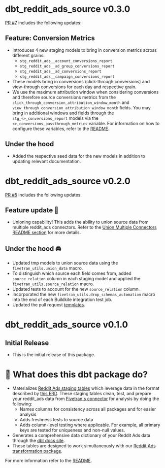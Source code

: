 # dbt_reddit_ads_source v0.3.0
[PR #7](https://github.com/fivetran/dbt_reddit_ads_source/pull/7) includes the following updates:

## Feature: Conversion Metrics
- Introduces 4 new staging models to bring in conversion metrics across different grains:
  - `stg_reddit_ads__account_conversions_report`
  - `stg_reddit_ads__ad_group_conversions_report`
  - `stg_reddit_ads__ad_conversions_report`
  - `stg_reddit_ads__campaign_conversions_report`
- These models bring in conversions (click-through conversions) and view-through conversions for each day and respective grain.
- We use the maximum attribution window when considering conversions and therefore source conversions metrics from the `click_through_conversion_attribution_window_month` and `view_through_conversion_attribution_window_month` fields. You may bring in additional windows and fields through the `stg_<>_conversions_report` models via the `<>_conversions_passthrough_metrics` variable. For information on how to configure these variables, refer to the [README](https://github.com/fivetran/dbt_reddit_ads_source/blob/main/README.md#passing-through-additional-metrics).

## Under the hood
- Added the respective seed data for the new models in addition to updating relevant documentation. 

# dbt_reddit_ads_source v0.2.0
[PR #5](https://github.com/fivetran/dbt_reddit_ads_source/pull/5) includes the following updates:
## Feature update 🎉
- Unioning capability! This adds the ability to union source data from multiple reddit_ads connectors. Refer to the [Union Multiple Connectors README section](https://github.com/fivetran/dbt_reddit_ads_source/blob/main/README.md#union-multiple-connectors) for more details.

## Under the hood 🚘
- Updated tmp models to union source data using the `fivetran_utils.union_data` macro. 
- To distinguish which source each field comes from, added `source_relation` column in each staging model and applied the `fivetran_utils.source_relation` macro.
- Updated tests to account for the new `source_relation` column.
- Incorporated the new `fivetran_utils.drop_schemas_automation` macro into the end of each Buildkite integration test job.
- Updated the pull request [templates](/.github).
# dbt_reddit_ads_source v0.1.0

## Initial Release
- This is the initial release of this package. 

# 📣 What does this dbt package do?
- Materializes [Reddit Ads staging tables](https://fivetran.github.io/dbt_reddit_ads_source/#!/overview/reddit_ads_source/models/?g_v=1&g_e=seeds) which leverage data in the format described by [this ERD](https://fivetran.com/docs/applications/reddit-ads#schemainformation). These staging tables clean, test, and prepare your reddit_ads data from [Fivetran's connector](https://fivetran.com/docs/applications/reddit-ads) for analysis by doing the following:
  - Names columns for consistency across all packages and for easier analysis
  - Adds freshness tests to source data
  - Adds column-level testing where applicable. For example, all primary keys are tested for uniqueness and non-null values.
- Generates a comprehensive data dictionary of your Reddit Ads data through the [dbt docs site](https://fivetran.github.io/dbt_reddit_ads_source/).
- These tables are designed to work simultaneously with our [Reddit Ads transformation package](https://github.com/fivetran/dbt_reddit_ads).


For more information refer to the [README](https://github.com/fivetran/dbt_reddit_ads_source/blob/main/README.md).
